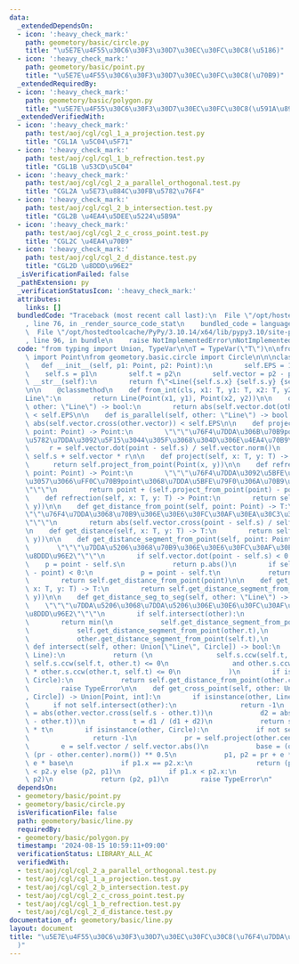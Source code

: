```yaml
---
data:
  _extendedDependsOn:
  - icon: ':heavy_check_mark:'
    path: geometory/basic/circle.py
    title: "\u5E7E\u4F55\u30C6\u30F3\u30D7\u30EC\u30FC\u30C8(\u5186)"
  - icon: ':heavy_check_mark:'
    path: geometory/basic/point.py
    title: "\u5E7E\u4F55\u30C6\u30F3\u30D7\u30EC\u30FC\u30C8(\u70B9)"
  _extendedRequiredBy:
  - icon: ':heavy_check_mark:'
    path: geometory/basic/polygon.py
    title: "\u5E7E\u4F55\u30C6\u30F3\u30D7\u30EC\u30FC\u30C8(\u591A\u89D2\u5F62)"
  _extendedVerifiedWith:
  - icon: ':heavy_check_mark:'
    path: test/aoj/cgl/cgl_1_a_projection.test.py
    title: "CGL1A \u5C04\u5F71"
  - icon: ':heavy_check_mark:'
    path: test/aoj/cgl/cgl_1_b_refrection.test.py
    title: "CGL1B \u53CD\u5C04"
  - icon: ':heavy_check_mark:'
    path: test/aoj/cgl/cgl_2_a_parallel_orthogonal.test.py
    title: "CGL2A \u5E73\u884C\u30FB\u5782\u76F4"
  - icon: ':heavy_check_mark:'
    path: test/aoj/cgl/cgl_2_b_intersection.test.py
    title: "CGL2B \u4EA4\u5DEE\u5224\u5B9A"
  - icon: ':heavy_check_mark:'
    path: test/aoj/cgl/cgl_2_c_cross_point.test.py
    title: "CGL2C \u4EA4\u70B9"
  - icon: ':heavy_check_mark:'
    path: test/aoj/cgl/cgl_2_d_distance.test.py
    title: "CGL2D \u8DDD\u96E2"
  _isVerificationFailed: false
  _pathExtension: py
  _verificationStatusIcon: ':heavy_check_mark:'
  attributes:
    links: []
  bundledCode: "Traceback (most recent call last):\n  File \"/opt/hostedtoolcache/PyPy/3.10.14/x64/lib/pypy3.10/site-packages/onlinejudge_verify/documentation/build.py\"\
    , line 76, in _render_source_code_stat\n    bundled_code = language.bundle(\n\
    \  File \"/opt/hostedtoolcache/PyPy/3.10.14/x64/lib/pypy3.10/site-packages/onlinejudge_verify/languages/python.py\"\
    , line 96, in bundle\n    raise NotImplementedError\nNotImplementedError\n"
  code: "from typing import Union, TypeVar\n\nT = TypeVar(\"T\")\n\nfrom geometory.basic.point\
    \ import Point\nfrom geometory.basic.circle import Circle\n\n\nclass Line:\n \
    \   def __init__(self, p1: Point, p2: Point):\n        self.EPS = 1e-10\n    \
    \    self.s = p1\n        self.t = p2\n        self.vector = p2 - p1\n\n    def\
    \ __str__(self):\n        return f\"<Line({self.s.x} {self.s.y} {self.t.x} {self.t.y})>\"\
    \n\n    @classmethod\n    def from_int(cls, x1: T, y1: T, x2: T, y2: T) -> \"\
    Line\":\n        return Line(Point(x1, y1), Point(x2, y2))\n\n    def is_orthogonal(self,\
    \ other: \"Line\") -> bool:\n        return abs(self.vector.dot(other.vector))\
    \ < self.EPS\n\n    def is_parallel(self, other: \"Line\") -> bool:\n        return\
    \ abs(self.vector.cross(other.vector)) < self.EPS\n\n    def project_from_point(self,\
    \ point: Point) -> Point:\n        \"\"\"\u76F4\u7DDA\u306B\u70B9point\u304B\u3089\
    \u5782\u7DDA\u3092\u5F15\u3044\u305F\u3068\u304D\u306E\u4EA4\u70B9\"\"\"\n   \
    \     r = self.vector.dot(point - self.s) / self.vector.norm()\n        return\
    \ self.s + self.vector * r\n\n    def project(self, x: T, y: T) -> Point:\n  \
    \      return self.project_from_point(Point(x, y))\n\n    def refrection_from_point(self,\
    \ point: Point) -> Point:\n        \"\"\"\u76F4\u7DDA\u3092\u5BFE\u79F0\u8EF8\u3068\
    \u3057\u3066\uFF0C\u70B9point\u3068\u7DDA\u5BFE\u79F0\u306A\u70B9\u306E\u5EA7\u6A19\
    \"\"\"\n        return point + (self.project_from_point(point) - point) * 2\n\n\
    \    def refrection(self, x: T, y: T) -> Point:\n        return self.refrection_from_point(Point(x,\
    \ y))\n\n    def get_distance_from_point(self, point: Point) -> T:\n        \"\
    \"\"\u76F4\u7DDA\u3068\u70B9\u306E\u30E6\u30FC\u30AF\u30EA\u30C3\u30C9\u8DDD\u96E2\
    \"\"\"\n        return abs(self.vector.cross(point - self.s) / self.vector.abs())\n\
    \n    def get_distance(self, x: T, y: T) -> T:\n        return self.get_distance_from_point(Point(x,\
    \ y))\n\n    def get_distance_segment_from_point(self, point: Point) -> T:\n \
    \       \"\"\"\u7DDA\u5206\u3068\u70B9\u306E\u30E6\u30FC\u30AF\u30EA\u30C3\u30C9\
    \u8DDD\u96E2\"\"\"\n        if self.vector.dot(point - self.s) < 0:\n        \
    \    p = point - self.s\n            return p.abs()\n        if self.vector.dot(self.t\
    \ - point) < 0:\n            p = point - self.t\n            return p.abs()\n\
    \        return self.get_distance_from_point(point)\n\n    def get_distance_segment(self,\
    \ x: T, y: T) -> T:\n        return self.get_distance_segment_from_point(Point(x,\
    \ y))\n\n    def get_distance_seg_to_seg(self, other: \"Line\") -> int:\n    \
    \    \"\"\"\u7DDA\u5206\u3068\u7DDA\u5206\u306E\u30E6\u30FC\u30AF\u30EA\u30C3\u30C9\
    \u8DDD\u96E2\"\"\"\n        if self.intersect(other):\n            return 0\n\
    \        return min(\n            self.get_distance_segment_from_point(other.s),\n\
    \            self.get_distance_segment_from_point(other.t),\n            other.get_distance_segment_from_point(self.s),\n\
    \            other.get_distance_segment_from_point(self.t),\n        )\n\n   \
    \ def intersect(self, other: Union[\"Line\", Circle]) -> bool:\n        if isinstance(other,\
    \ Line):\n            return (\n                self.s.ccw(self.t, other.s) *\
    \ self.s.ccw(self.t, other.t) <= 0\n                and other.s.ccw(other.t, self.s)\
    \ * other.s.ccw(other.t, self.t) <= 0\n            )\n        if isinstance(other,\
    \ Circle):\n            return self.get_distance_from_point(other.center) <= other.r\n\
    \        raise TypeError\n\n    def get_cross_point(self, other: Union[\"Line\"\
    , Circle]) -> Union[Point, int]:\n        if isinstance(other, Line):\n      \
    \      if not self.intersect(other):\n                return -1\n            d1\
    \ = abs(other.vector.cross(self.s - other.t))\n            d2 = abs(other.vector.cross(self.t\
    \ - other.t))\n            t = d1 / (d1 + d2)\n            return self.s + (self.vector)\
    \ * t\n        if isinstance(other, Circle):\n            if not self.intersect(other):\n\
    \                return -1\n            pr = self.project(other.center)\n    \
    \        e = self.vector / self.vector.abs()\n            base = (other.r**2 -\
    \ (pr - other.center).norm()) ** 0.5\n            p1, p2 = pr + e * base, pr -\
    \ e * base\n            if p1.x == p2.x:\n                return (p1, p2) if p1.y\
    \ < p2.y else (p2, p1)\n            if p1.x < p2.x:\n                return (p1,\
    \ p2)\n            return (p2, p1)\n        raise TypeError\n"
  dependsOn:
  - geometory/basic/point.py
  - geometory/basic/circle.py
  isVerificationFile: false
  path: geometory/basic/line.py
  requiredBy:
  - geometory/basic/polygon.py
  timestamp: '2024-08-15 10:59:11+09:00'
  verificationStatus: LIBRARY_ALL_AC
  verifiedWith:
  - test/aoj/cgl/cgl_2_a_parallel_orthogonal.test.py
  - test/aoj/cgl/cgl_1_a_projection.test.py
  - test/aoj/cgl/cgl_2_b_intersection.test.py
  - test/aoj/cgl/cgl_2_c_cross_point.test.py
  - test/aoj/cgl/cgl_1_b_refrection.test.py
  - test/aoj/cgl/cgl_2_d_distance.test.py
documentation_of: geometory/basic/line.py
layout: document
title: "\u5E7E\u4F55\u30C6\u30F3\u30D7\u30EC\u30FC\u30C8(\u76F4\u7DDA\u30FB\u7DDA\u5206\
  )"
---
```

